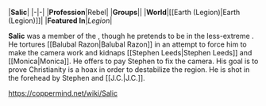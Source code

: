 |**Salic**|
|-|-|
|**Profession**|Rebel|
|**Groups**||
|**World**|[[Earth (Legion)\|Earth (Legion)]]|
|**Featured In**|*Legion*|

**Salic** was a member of the , though he pretends to be in the less-extreme .
He tortures [[Balubal Razon\|Balubal Razon]] in an attempt to force him to make the camera work and kidnaps [[Stephen Leeds\|Stephen Leeds]] and [[Monica\|Monica]]. He offers to pay Stephen to fix the camera. His goal is to prove Christianity is a hoax in order to destabilize the region.
He is shot in the forehead by Stephen and [[J.C.\|J.C.]].



https://coppermind.net/wiki/Salic